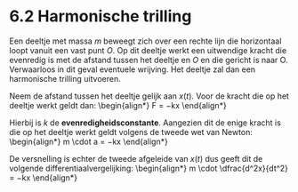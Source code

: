 # 6.2 Harmonische trilling

Een deeltje met massa $m$ beweegt zich over een rechte lijn die horizontaal loopt vanuit een vast punt $O$. Op dit deeltje werkt een uitwendige kracht die evenredig is met de afstand tussen het deeltje en $O$ en die gericht is naar O. Verwaarloos in dit geval eventuele wrijving. Het deeltje zal dan een harmonische trilling uitvoeren.

Neem de afstand tussen het deeltje gelijk aan $x(t)$. Voor de kracht die op het deeltje werkt geldt dan:
\begin{align*}
 F = −kx
\end{align*}

Hierbij is $k$ de **evenredigheidsconstante**. Aangezien dit de enige kracht is die op het deeltje werkt geldt volgens de tweede wet van Newton:
\begin{align*}
 m \cdot a = −kx
\end{align*}

De versnelling is echter de tweede afgeleide van $x(t)$ dus geeft dit de volgende differentiaalvergelijking:
\begin{align*}
 m \cdot \dfrac{d^2x}{dt^2} = −kx
\end{align*}
